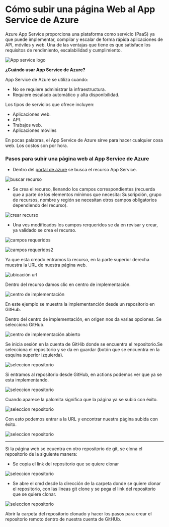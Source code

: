 # Cómo subir una página Web al App Service de Azure

Azure App Service proporciona una plataforma como servicio (PaaS) ya que puede implementar, compilar y escalar de forma rápida aplicaciones de API, móviles y web. Una de las ventajas que tiene es que satisface los requisitos de rendimiento, escalabilidad y cumplimiento.

![App service logo](Imagenes\logo.png)

**¿Cuándo usar App Service de Azure?**

App Service de Azure se utiliza cuando:

- No se requiere administrar la infraestructura.
- Requiere escalado automático y alta disponibilidad.

Los tipos de servicios que ofrece incluyen:

- Aplicaciones web.
- API.
- Trabajos web.
- Aplicaciones móviles


En pocas palabras, el App Service de Azure sirve para hacer cualquier cosa web. Los costos son por hora.

### Pasos para subir una página web al App Service de Azure

- Dentro del [portal de azure](www.portal.azure.com) se busca el recurso App Service.

![buscar recurso](Imagenes\crear_app_service.PNG)

- Se crea el recurso, llenando los campos correspondientes (recuerda que a parte de los elementos mínimos que necesita: Suscripción, grupo de recursos, nombre y región se necesitan otros campos obligatorios dependiendo del recurso).

![crear recurso](Imagenes\crear.PNG)

- Una ves modificados los campos rerqueridos se da en revisar y crear, ya validado se crea el recurso.

![campos requeridos](Imagenes\requerimientos_generales.PNG)

![campos requeridos2](Imagenes\requerimientos_generales2.PNG)

Ya que esta creado entramos la recurso, en la parte superior derecha muestra la URL de nuestra página web.

![ubicación url](Imagenes\url.PNG)

Dentro del recurso damos clic en centro de implementación.

![centro de implementación](Imagenes\centro_implementación.PNG)

En este ejemplo se muestra la implementanción desde un repositorio en GitHub.

Dentro del centro de implementación, en origen nos da varias opciones. Se selecciona GitHub.

![centro de implementación abierto](Imagenes\centro_impl_abierto.PNG)

Se inicia sesión en la cuenta de GitHib donde se encuentra el repositorio.Se selecciona el repositorio y se da en guardar (botón que se encuentra en la esquina superior izquierda).

![seleccion repositorio](Imagenes\seleccion_repositorio.PNG)

Si entramos al repositorio desde GitHub, en actions podemos ver que ya se esta implementando.

![seleccion repositorio](Imagenes\github_actions.PNG)

Cuando aparece la palomita significa que la página ya se subió con éxito.

![seleccion repositorio](Imagenes\cargado.PNG)

Con esto podemos entrar a la URL y encontrar nuestra página subida con éxito.

![seleccion repositorio](Imagenes\paginasubida.PNG)


____________________________________________________________________________________

Si la página web se ecuentra en otro repositorio de git, se clona el repositorio de la siguiente manera:

- Se copia el link del repositorio que se quiere clonar 

![seleccion repositorio](Imagenes\clonar_reepositorio.PNG)

- Se abre el cmd desde la dirección de la carpeta donde se quiere clonar el repositorio, con las lineas git clone y se pega el link del repositorio que se quiere clonar.

![seleccion repositorio](Imagenes\clone_cmd.PNG)

Abrir la carpeta del repositorio clonado y hacer los pasos para crear el repositorio remoto dentro de nuestra cuenta de GitHUb.



